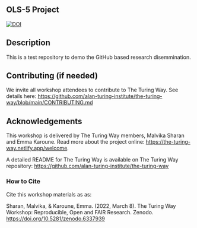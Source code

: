 ## OLS-5 Project

[![DOI](https://zenodo.org/badge/DOI/10.5281/zenodo.6337939.svg)](https://doi.org/10.5281/zenodo.6337939)

## Description
This is a test repository to demo the GitHub based research disemmination.

<!-- ## Installation

*step-by-step guide, e.g. download and install the package*
*include details on where to enter the commands - users may not know that a command needs to be entered in the shell / command-line or how to open the shell / command-line* 
```
# code to perform the step
```

*optional check of version or correct installation*
```
# code to perform the check
```

### Prerequisites (if needed)
*(if requiring additional libraries, provide instruction or links to How-To guides)*

## Example Task (rename as needed)

*description of the basic task to be demonstrated*
*include instructions to download example data or use example data with the software*
```
# code chunks (as many as needed)
```

## More Information (optional)

*links to tutorial, readings, other resources, etc.* -->

## Contributing (if needed)

We invite all workshop attendees to contribute to The Turing Way. See details here: https://github.com/alan-turing-institute/the-turing-way/blob/main/CONTRIBUTING.md

## Acknowledgements

This workshop is delivered by The Turing Way members, Malvika Sharan and Emma Karoune.
Read more about the project online: https://the-turing-way.netlify.app/welcome.

A detailed README for The Turing Way is available on The Turing Way repository: https://github.com/alan-turing-institute/the-turing-way

### How to Cite

Cite this workshop materials as as:

Sharan, Malvika, & Karoune, Emma. (2022, March 8). The Turing Way Workshop: Reproducible, Open and FAIR Research. Zenodo. https://doi.org/10.5281/zenodo.6337939
